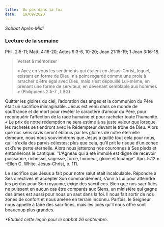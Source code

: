 ```yaml
---
title:  Un pas dans la foi
date:   19/09/2020
---
```


_Sabbat Après-Midi_

### Lecture de la semaine
Phil. 2:5-11; Matt. 4:18-20; Actes 9:3-6, 10-20; Jean 21:15-19; 1 Jean 3:16-18.

> <p>Verset à mémoriser</p>
> « Ayez en vous les sentiments qui étaient en Jésus-Christ, lequel, existant en forme de Dieu, n’a point regardé comme une proie à arracher d’être égal avec Dieu, mais s’est dépouillé Lui-même, en prenant une forme de serviteur, en devenant semblable aux hommes » (Philippiens 2:5-7 , LSG).

Quitter les gloires du ciel, l’adoration des anges et la communion du Père était un sacrifice inimaginable. Jésus est venu dans ce monde de souffrance et de mort pour révéler le caractère d’amour du Père, pour reconquérir l’affection de la race humaine et pour racheter toute l’humanité. « Le prix de notre rédemption ne sera estimé à sa juste valeur que lorsque les rachetés se tiendront avec le Rédempteur devant le trône de Dieu. Alors que nos sens ravis seront éblouis par les gloires de notre éternelle demeure, nous nous souviendrons que Jésus a quitté tout cela pour nous, qu’il s’exila des parvis célestes; plus que cela, qu’il prit le risque d’un échec et d’une perte éternelle. Alors nous jetterons nos couronnes à Ses pieds et entonnerons le cantique: ‘‘L’Agneau qui a été immolé est digne de recevoir puissance, richesse, sagesse, force, honneur, gloire et louange’’ Apo. 5:12 » –Ellen G. White, Jésus-Christ, p. 111.

Le sacrifice que Jésus a fait pour notre salut était incalculable. Répondre à Ses directives et accepter Son commandement, s’unir à Lui pour atteindre les perdus pour Son royaume, exige des sacrifices. Bien que nos sacrifices ne puissent en aucun cas être comparés aux Siens, un ministère qui gagne des âmes est aussi pour nous un saut dans la foi. Il nous fait sortir de nos zones de confort et nous amène en terrain inconnu. Parfois, le Seigneur nous appelle à faire des sacrifices, mais les joies qu’Il nous offre sont beaucoup plus grandes.

_*Étudiez cette leçon pour le sabbat 26 septembre._
